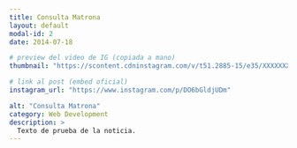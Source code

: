 ```yaml
---
title: Consulta Matrona
layout: default
modal-id: 2
date: 2014-07-18

# preview del video de IG (copiada a mano)
thumbnail: "https://scontent.cdninstagram.com/v/t51.2885-15/e35/XXXXXXX_n.jpg?...&ccb=1-7"

# link al post (embed oficial)
instagram_url: "https://www.instagram.com/p/DO6bGldjUDm"

alt: "Consulta Matrona"
category: Web Development
description: >
  Texto de prueba de la noticia.
---
```

